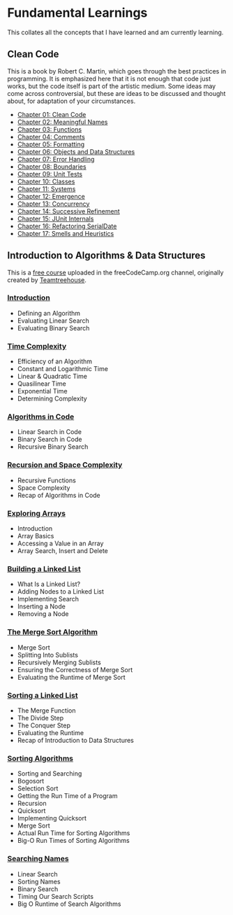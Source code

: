 # Fundamental Learnings

This collates all the concepts that I have learned and am currently learning.

## Clean Code

This is a book by Robert C. Martin, which goes through the best practices in programming. It is emphasized here that it is not enough that code just works, but the code itself is part of the artistic medium. Some ideas may come across controversial, but these are ideas to be discussed and thought about, for adaptation of your circumstances.

- [Chapter 01: Clean Code](https://github.com/CaitlinChiang/Fundamental-Learnings/blob/main/clean-code/chapter-01.md)
- [Chapter 02: Meaningful Names](https://github.com/CaitlinChiang/Fundamental-Learnings/blob/main/clean-code/chapter-02.md)
- [Chapter 03: Functions](https://github.com/CaitlinChiang/Fundamental-Learnings/blob/main/clean-code/chapter-03.md)
- [Chapter 04: Comments](https://github.com/CaitlinChiang/Fundamental-Learnings/blob/main/clean-code/chapter-04.md)
- [Chapter 05: Formatting](https://github.com/CaitlinChiang/Fundamental-Learnings/blob/main/clean-code/chapter-05.md)
- [Chapter 06: Objects and Data Structures](https://github.com/CaitlinChiang/Fundamental-Learnings/blob/main/clean-code/chapter-06.md)
- [Chapter 07: Error Handling](https://github.com/CaitlinChiang/Fundamental-Learnings/blob/main/clean-code/chapter-07.md)
- [Chapter 08: Boundaries](https://github.com/CaitlinChiang/Fundamental-Learnings/blob/main/clean-code/chapter-08.md)
- [Chapter 09: Unit Tests]()
- [Chapter 10: Classes]()
- [Chapter 11: Systems]()
- [Chapter 12: Emergence]()
- [Chapter 13: Concurrency]()
- [Chapter 14: Successive Refinement]()
- [Chapter 15: JUnit Internals]()
- [Chapter 16: Refactoring SerialDate]()
- [Chapter 17: Smells and Heuristics]()


## Introduction to Algorithms & Data Structures

This is a [free course](https://www.youtube.com/watch?v=8hly31xKli0) uploaded in the freeCodeCamp.org channel, originally created by [Teamtreehouse](https://teamtreehouse.com/). 

### [Introduction](https://github.com/CaitlinChiang/Fundamental-Learnings/blob/main/algorithms-and-data_structures/introduction.md)
- Defining an Algorithm
- Evaluating Linear Search
- Evaluating Binary Search

### [Time Complexity](https://github.com/CaitlinChiang/Fundamental-Learnings/blob/main/algorithms-and-data_structures/time-complexity.md)
- Efficiency of an Algorithm
- Constant and Logarithmic Time
- Linear & Quadratic Time
- Quasilinear Time
- Exponential Time
- Determining Complexity

### [Algorithms in Code](https://github.com/CaitlinChiang/Fundamental-Learnings/blob/main/algorithms-and-data_structures/algorithms-in-code.md)
- Linear Search in Code
- Binary Search in Code
- Recursive Binary Search

### [Recursion and Space Complexity](https://github.com/CaitlinChiang/Fundamental-Learnings/blob/main/algorithms-and-data_structures/recursion-and-space-complexity.md)
- Recursive Functions
- Space Complexity
- Recap of Algorithms in Code

### [Exploring Arrays](https://github.com/CaitlinChiang/Fundamental-Learnings/blob/main/algorithms-and-data_structures/exploring-arrays.md)
- Introduction
- Array Basics
- Accessing a Value in an Array
- Array Search, Insert and Delete

### [Building a Linked List](https://github.com/CaitlinChiang/Fundamental-Learnings/blob/main/algorithms-and-data_structures/building-a-linked-list.md)
- What Is a Linked List?
- Adding Nodes to a Linked List
- Implementing Search
- Inserting a Node
- Removing a Node

### [The Merge Sort Algorithm](https://github.com/CaitlinChiang/Fundamental-Learnings/blob/main/algorithms-and-data_structures/the-merge-sort-algorithm.md)
- Merge Sort
- Splitting Into Sublists
- Recursively Merging Sublists
- Ensuring the Correctness of Merge Sort
- Evaluating the Runtime of Merge Sort

### [Sorting a Linked List](https://github.com/CaitlinChiang/Fundamental-Learnings/blob/main/algorithms-and-data_structures/sorting-a-linked-list.md)
- The Merge Function
- The Divide Step
- The Conquer Step
- Evaluating the Runtime
- Recap of Introduction to Data Structures

### [Sorting Algorithms](https://github.com/CaitlinChiang/Fundamental-Learnings/blob/main/algorithms-and-data_structures/sorting-algorithms.md)
- Sorting and Searching
- Bogosort
- Selection Sort
- Getting the Run Time of a Program
- Recursion
- Quicksort
- Implementing Quicksort
- Merge Sort
- Actual Run Time for Sorting Algorithms
- Big-O Run Times of Sorting Algorithms

### [Searching Names](https://github.com/CaitlinChiang/Fundamental-Learnings/blob/main/algorithms-and-data_structures/searching-names.md)
- Linear Search
- Sorting Names
- Binary Search
- Timing Our Search Scripts
- Big O Runtime of Search Algorithms
